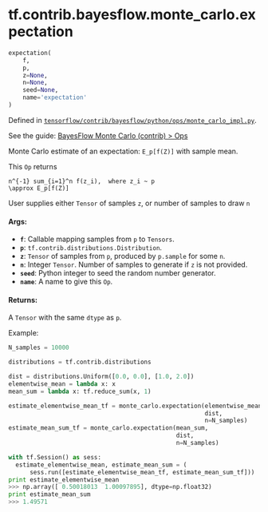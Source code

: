 <div itemscope itemtype="http://developers.google.com/ReferenceObject">
<meta itemprop="name" content="tf.contrib.bayesflow.monte_carlo.expectation" />
</div>

# tf.contrib.bayesflow.monte_carlo.expectation

``` python
expectation(
    f,
    p,
    z=None,
    n=None,
    seed=None,
    name='expectation'
)
```



Defined in [`tensorflow/contrib/bayesflow/python/ops/monte_carlo_impl.py`](https://www.tensorflow.org/code/tensorflow/contrib/bayesflow/python/ops/monte_carlo_impl.py).

See the guide: [BayesFlow Monte Carlo (contrib) > Ops](../../../../../../api_guides/python/contrib.bayesflow.monte_carlo.md#Ops)

Monte Carlo estimate of an expectation:  `E_p[f(Z)]` with sample mean.

This `Op` returns

```
n^{-1} sum_{i=1}^n f(z_i),  where z_i ~ p
\approx E_p[f(Z)]
```

User supplies either `Tensor` of samples `z`, or number of samples to draw `n`

#### Args:

* <b>`f`</b>: Callable mapping samples from `p` to `Tensors`.
* <b>`p`</b>:  `tf.contrib.distributions.Distribution`.
* <b>`z`</b>:  `Tensor` of samples from `p`, produced by `p.sample` for some `n`.
* <b>`n`</b>:  Integer `Tensor`.  Number of samples to generate if `z` is not provided.
* <b>`seed`</b>:  Python integer to seed the random number generator.
* <b>`name`</b>:  A name to give this `Op`.


#### Returns:

  A `Tensor` with the same `dtype` as `p`.

Example:

```python
N_samples = 10000

distributions = tf.contrib.distributions

dist = distributions.Uniform([0.0, 0.0], [1.0, 2.0])
elementwise_mean = lambda x: x
mean_sum = lambda x: tf.reduce_sum(x, 1)

estimate_elementwise_mean_tf = monte_carlo.expectation(elementwise_mean,
                                                       dist,
                                                       n=N_samples)
estimate_mean_sum_tf = monte_carlo.expectation(mean_sum,
                                               dist,
                                               n=N_samples)

with tf.Session() as sess:
  estimate_elementwise_mean, estimate_mean_sum = (
      sess.run([estimate_elementwise_mean_tf, estimate_mean_sum_tf]))
print estimate_elementwise_mean
>>> np.array([ 0.50018013  1.00097895], dtype=np.float32)
print estimate_mean_sum
>>> 1.49571

```